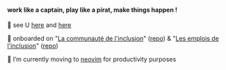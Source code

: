 #### work like a captain, play like a pirat, make things happen !

🌱 see U [here](https://vincentporte.gitlab.io/) and [here](https://www.neuralia.co)

🔭 onboarded on "[La communauté de l'inclusion](https://communaute.inclusion.beta.gouv.fr/)" ([repo](https://github.com/betagouv/itou-communaute-django)) & "[Les emplois de l'inclusion](https://emplois.inclusion.beta.gouv.fr/)" ([repo](https://github.com/betagouv/itou))

🦺 I’m currently moving to [neovim](https://neovim.io/) for productivity purposes 

<!--
**vincentporte/vincentporte** is a ✨ _special_ ✨ repository because its `README.md` (this file) appears on your GitHub profile.

Here are some ideas to get you started:

- 🔭 I’m currently working on ...
- 🌱 I’m currently learning ...
- 👯 I’m looking to collaborate on ...
- 🤔 I’m looking for help with ...
- 💬 Ask me about ...
- 📫 How to reach me: ...
- 😄 Pronouns: ...
- ⚡ Fun fact: ...
-->
